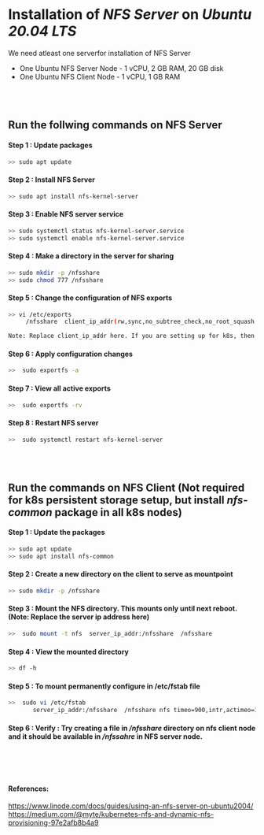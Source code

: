 # Installation of _NFS Server_  on _Ubuntu 20.04 LTS_

We need atleast one serverfor installation of NFS Server

- One Ubuntu NFS Server Node - 1 vCPU, 2 GB RAM, 20 GB disk
- One Ubuntu NFS Client Node - 1 vCPU, 1 GB RAM

<br/><br/>

## Run the follwing commands on NFS Server

#### Step 1 : Update packages

```sh
>> sudo apt update
```

#### Step 2 : Install NFS Server

```sh
>> sudo apt install nfs-kernel-server
```

#### Step 3 : Enable NFS server service

```sh
>> sudo systemctl status nfs-kernel-server.service
>> sudo systemctl enable nfs-kernel-server.service
```

#### Step 4 : Make a directory in the server for sharing

```sh
>> sudo mkdir -p /nfsshare
>> sudo chmod 777 /nfsshare
```

#### Step 5 : Change the configuration of NFS exports

```sh
>> vi /etc/exports
     /nfsshare  client_ip_addr(rw,sync,no_subtree_check,no_root_squash,insecure)

Note: Replace client_ip_addr here. If you are setting up for k8s, then use *.   Eg: /nfsshare  *(rw,sync,no_subtree_check,no_root_squash,insecure)     
```

#### Step 6 : Apply configuration changes

```sh
>>  sudo exportfs -a
```

#### Step 7 : View all active exports

```sh
>>  sudo exportfs -rv
```

#### Step 8 : Restart NFS server

```sh
>>  sudo systemctl restart nfs-kernel-server
```

<br/><br/>

## Run the commands on NFS Client (Not required for k8s persistent storage setup, but install *nfs-common* package in all k8s nodes)

#### Step 1 : Update the packages

```sh
>> sudo apt update
>> sudo apt install nfs-common
```

#### Step 2 :  Create a new directory on the client to serve as mountpoint

```sh
>> sudo mkdir -p /nfsshare
```

#### Step 3 : Mount the NFS directory. This mounts only until next reboot. (Note: Replace the server ip address here)

```sh
>>  sudo mount -t nfs  server_ip_addr:/nfsshare  /nfsshare
```

#### Step 4 : View the mounted directory

```sh
>> df -h
```

#### Step 5 : To mount permanently configure in /etc/fstab file

```sh
>>  sudo vi /etc/fstab
       server_ip_addr:/nfsshare  /nfsshare nfs timeo=900,intr,actimeo=1800 0 0  
```

#### Step 6 : Verify : Try creating a file in */nfsshare* directory on nfs client node and it should be available in */nfssahre* in NFS server node.

<br/><br/><br/>

#### References:

https://www.linode.com/docs/guides/using-an-nfs-server-on-ubuntu2004/
<br/>
[<u>https://medium.com/@myte/kubernetes-nfs-and-dynamic-nfs-provisioning-97e2afb8b4a9</u>]()
